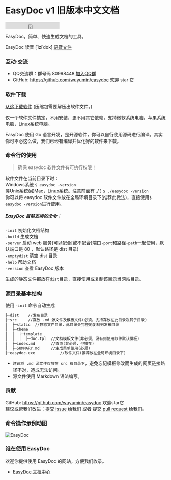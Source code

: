 # EasyDoc v1 旧版本中文文档

<iframe src="https://ghbtns.com/github-btn.html?user=wuyumin&repo=easydoc&type=star&count=true" frameborder="0" scrolling="0" width="170px" height="20px"></iframe>

EasyDoc，简单、快速生成文档的工具。

EasyDoc 读音 [ˈiziˈdɑk] [语音文件](https://easydoc.089858.com/static/EasyDoc.mp3)

### 互动·交流

- QQ交流群：群号码 80998448 [加入QQ群](https://shang.qq.com/wpa/qunwpa?idkey=e8c0258f779fa73a7d503871d2ff0f8da5698233b79f4e29836471a1d7491494)
- GitHub: <https://github.com/wuyumin/easydoc> 欢迎 star 它

### 软件下载

[从这下载软件](https://easydoc.089858.com/download) (压缩包需要解压出软件文件。)

仅一个软件文件搞定，不用安装，更不用其它依赖，支持微软系统电脑，苹果系统电脑，Linux系统电脑。

EasyDoc 使用 Go 语言开发，是开源软件，你可以自行使用源码进行编译。其实你可不必这么做，我们已经有编译并优化好的软件来下载。

### 命令行的使用

> 确保 easydoc 软件文件有可执行权限！

软件文件在当前目录下时：  
Windows系统 `$ easydoc -version`  
类Unix系统(如Mac，Linux系统。注意前面有 ./ ) `$ ./easydoc -version`  
你可以将 easydoc 软件文件放在全局环境目录下(推荐此做法)，直接使用`$ easydoc -version`进行使用。  

##### EasyDoc 目前支持的命令：  

`-init` 初始化文档结构  
`-build` 生成文档  
`-server` 启动 web 服务(可以配合[或不配合]端口`-port`和路径`-path`一起使用，默认端口是 80 ，默认路径是 dist 目录)  
`-emptydist` 清空 dist 目录  
`-help` 帮助文档  
`-version` 查看 EasyDoc 版本  

生成的静态文件都放在`dist`目录，直接使用或复制该目录当网站目录。

### 源目录基本结构

使用 `-init` 命令自动生成

```html
├─dist    //发布目录
├─src     //存放 .md 源文件及模板文件(必须，支持存放在此目录及其子目录)
│  ├─static  //静态文件目录，此目录会完整地复制到发布目录
│  ├─theme
│  │  ├─template
│  │  │  ├─doc.tpl  //文档模板文件(非必须，没有则使用软件默认模板)
│  ├─index.md       //首页(非必须，但推荐)
│  ├─SUMMARY.md     //生成菜单使用(必须)
├─easydoc.exe           //软件文件(推荐放在全局环境目录下)
```
- `建议将 .md 源文件仅放在 src 根目录下`，避免忘记模板修改而生成的网页链接路径不对，造成无法访问。
- 源文件使用 Markdown 语法编写。

### 贡献

GitHub: <https://github.com/wuyumin/easydoc> 欢迎star它  
建议或帮我们改进：[提交 issue 给我们](https://github.com/wuyumin/easydoc/issues) 或者 [提交 pull request 给我们](https://github.com/wuyumin/easydoc/pulls)。

### 命令操作示例动图

![EasyDoc](https://easydoc.089858.com/static/EasyDoc-v1.gif)

### 谁在使用 EasyDoc

欢迎你提供使用 EasyDoc 的网站，方便我们收录。

- [EasyDoc 文档中心](https://easydoc.089858.com)
